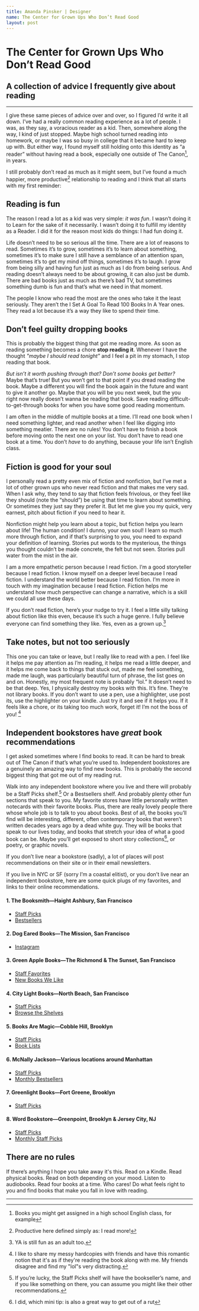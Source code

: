 ```yaml
---
title: Amanda Pinsker | Designer
name: The Center for Grown Ups Who Don’t Read Good
layout: post
---
```


# The Center for Grown Ups Who Don’t Read Good
## A collection of advice I frequently give about reading

---

I give these same pieces of advice over and over, so I figured I’d write it all down. I’ve had a really common reading experience as a lot of people. I was, as they say, a voracious reader as a kid. Then, somewhere along the way, I kind of just stopped. Maybe high school turned reading into homework, or maybe I was so busy in college that it became hard to keep up with. But either way, I found myself still holding onto this identity as “a reader” without having read a book, especially one outside of The Canon[^1], in years.

I still probably don’t read as much as it might seem, but I’ve found a much happier, more productive[^2] relationship to reading and I think that all starts with my first reminder:


## Reading is fun
The reason I read a lot as a kid was very simple: ​*it was fun*. I wasn’t doing it to Learn for the sake of it necessarily. I wasn’t doing it to fulfill my identity as a Reader.  I did it for the reason most kids do things: I had fun doing it.

Life doesn’t need to be so serious all the time. There are a lot of reasons to read. Sometimes it’s to grow, sometimes it’s to learn about something, sometimes it’s to make sure I still have a semblance of an attention span, sometimes it’s to get my mind off things, sometimes it’s to laugh. I grow from being silly and having fun just as much as I do from being serious. And reading doesn’t always need to be about growing, it can also just be dumb. There are bad books just as much as there’s bad TV, but sometimes something dumb is fun and that’s what we need in that moment.

The people I know who read the most are the ones who take it the least seriously. They aren’t the I Set A Goal To Read 100 Books In A Year ones. They read a lot because it’s a way they like to spend their time.


## Don’t feel guilty dropping books
This is probably the biggest thing that got me reading more. As soon as reading something becomes a chore ​**stop reading it**​. Whenever I have the thought *"maybe I should read tonight"* and I feel a pit in my stomach, I stop reading that book.

*But isn’t it worth pushing through that? Don’t some books get better?* Maybe that’s true! But you won’t get to that point if you dread reading the book. Maybe a different you will find the book again in the future and want to give it another go. Maybe that you will be you next week, but the you right now really doesn’t wanna be reading that book. Save reading difficult-to-get-through books for when you have some good reading momentum.

I am often in the middle of multiple books at a time. I’ll read one book when I need something lighter, and read another when I feel like digging into something meatier. There are no rules! You don’t have to finish a book before moving onto the next one on your list. You don’t have to read one book at a time. You don’t *have* to do anything, because your life isn’t English class.


## Fiction is good for your soul
I personally read a pretty even mix of fiction and nonfiction, but I’ve met a lot of other grown ups who never read fiction and that makes me very sad. When I ask why, they tend to say that fiction feels frivolous, or they feel like they should (note the “should”) be using that time to learn about something. Or sometimes they just say they prefer it. But let me give you my quick, very earnest, pitch about fiction if you need to hear it.

Nonfiction might help you learn about a topic, but fiction helps you learn about life! The human condition! I dunno, your own soul! I learn so much more through fiction, and if that’s surprising to you, you need to expand your definition of learning. Stories put words to the mysterious, the things you thought couldn’t be made concrete, the felt but not seen. Stories pull water from the mist in the air.

I am a more empathetic person because I read fiction. I’m a good storyteller because I read fiction. I know myself on a deeper level because I read fiction. I understand the world better because I read fiction. I’m more in touch with my imagination because I read fiction. Fiction helps me understand how much perspective can change a narrative, which is a skill we could all use these days.

If you don’t read fiction, here’s your nudge to try it. I feel a little silly talking about fiction like this even, because it’s such a huge genre. I fully believe everyone can find something they like. Yes, even as a grown up.[^3]


## Take notes, but not too seriously
This one you can take or leave, but I really like to read with a pen. I feel like it helps me pay attention as I’m reading, it helps me read a little deeper, and it helps me come back to things that stuck out, made me feel something, made me laugh, was particularly beautiful turn of phrase, the list goes on and on. Honestly, my most frequent note is probably “lol.” It doesn’t need to be that deep. Yes, I physically destroy my books with this. It’s fine. They’re not library books. If you don’t want to use a pen, use a highlighter, use post its, use the highlighter on your kindle. Just try it and see if it helps you. If it feels like a chore, or its taking too much work, forget it! I’m not the boss of you! [^4]



## Independent bookstores have _great_ book recommendations
I get asked sometimes where I find books to read. It can be hard to break out of The Canon if that’s what you’re used to. Independent bookstores are a genuinely an amazing way to find new books. This is probably the second biggest thing that got me out of my reading rut.

Walk into any independent bookstore where you live and there will probably be a Staff Picks shelf.[^5] Or a Bestsellers shelf. And probably plenty other fun sections that speak to you. My favorite stores have little personally written notecards with their favorite books. Plus, there are really lovely people there whose whole job is to talk to you about books. Best of all, the books you’ll find will be interesting, different, often contemporary books that weren’t written decades years ago by a dead white guy. They will be books that speak to our lives today, and books that stretch your idea of what a good book can be. Maybe you’ll get exposed to short story collections[^6], or poetry, or graphic novels.

If you don’t live near a bookstore (sadly), a lot of places will post recommendations on their site or in their email newsletters.

If you live in NYC or SF (sorry I’m a coastal elitist), or you don’t live near an independent bookstore, here are some quick plugs of my favorites, and links to their online recommendations.

#### **1. The Booksmith**—Haight Ashbury, San Francisco  
  - [Staff Picks](https://www.booksmith.com/BSF)
  - [Bestsellers](https://www.booksmith.com/BST)

#### **2. Dog Eared Books**—The Mission, San Francisco
  - [Instagram](https://www.instagram.com/dogearedvalencia/?hl=en)

#### **3. Green Apple Books**—The Richmond & The Sunset, San Francisco
  - [Staff Favorites](https://www.greenapplebooks.com/staff-faves1)
  - [New Books We Like](https://www.greenapplebooks.com/new-books-we-like)

#### **4. City Light Books**—North Beach, San Francisco
  - [Staff Picks](https://citylights.com/staff-picks/)
  - [Browse the Shelves](https://citylights.com/bookstore/browse-our-shelves/)

#### **5. Books Are Magic**—Cobble Hill, Brooklyn
  - [Staff Picks](https://booksaremagic.net/staff-picks)
  - [Book Lists](https://booksaremagic.net/browse/book-lists)

#### **6. McNally Jackson**—Various locations around Manhattan
  - [Staff Picks](https://www.mcnallyjackson.com/new-staff-picks)
  - [Monthly Bestsellers](https://www.mcnallyjackson.com/monthly-bestsellers)

#### **7. Greenlight Books**—Fort Greene, Brooklyn
  - [Staff Picks](https://www.greenlightbookstore.com/staffpicks)

#### **8. Word Bookstore**—Greenpoint, Brooklyn & Jersey City, NJ
  - [Staff Picks](https://shop.wordbookstores.com/staffpicks)
  - [Monthly Staff Picks](https://shop.wordbookstores.com/march-staff-picks)


## There are no rules
If there’s anything I hope you take away it's this. Read on a Kindle. Read physical books. Read on both depending on your mood. Listen to audiobooks. Read four books at a time. Who cares! Do what feels right to you and find books that make you fall in love with reading.

---

[^1]: Books you might get assigned in a high school English class, for example
[^2]: Productive here defined simply as: I read more!
[^3]: YA is still fun as an adult too.
[^4]: I like to share my messy hardcopies with friends and have this romantic notion that it's as if they're reading the book along with me. My friends disagree and find my "lol"s very distracting.
[^5]: If you’re lucky, the Staff Picks shelf will have the bookseller’s name, and if you like something on there, you can assume you might like their other recommendations.
[^6]: I did, which mini tip: is also a great way to get out of a rut
